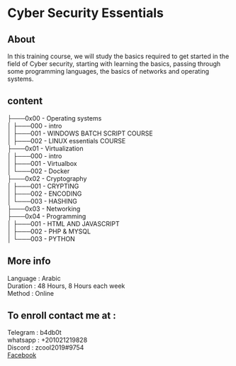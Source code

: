 
# Cyber Security Essentials



## About 

In this training course, we will study the basics required to get started in the field of Cyber security, starting with learning the basics, passing through some programming languages, the basics of networks and operating systems.


## content 

├───0x00 - Operating systems</br>
│   ├───000 - intro</br>
│   ├───001 - WINDOWS BATCH SCRIPT  COURSE</br>
│   ├───002 - LINUX essentials COURSE</br>
├───0x01 - Virtualization</br>
│   ├───000 - intro</br>
│   ├───001 - Virtualbox</br>
│   └───002 - Docker</br>
├───0x02 - Cryptography</br>
│   ├───001 - CRYPTING</br>
│   ├───002 - ENCODING</br>
│   └───003 - HASHING</br>
├───0x03 - Networking</br>
├───0x04 - Programming</br>
│   ├───001 - HTML AND JAVASCRIPT</br>
│   ├───002 - PHP & MYSQL</br>
│   └───003 - PYTHON</br>

## More info
Language : Arabic</br>
Duration : 48 Hours, 8 Hours each week</br>
Method : Online</br>

## To enroll contact me at :

Telegram : b4db0t</br>
whatsapp : +201021219828</br>
Discord : zcool2019#9754</br>
[Facebook](https://www.facebook.com/alroky1)
